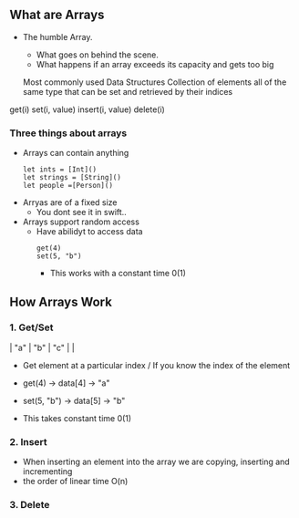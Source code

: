 ## What are Arrays
 - The humble Array.
    - What goes on behind the scene.
    - What happens if an array exceeds its capacity and gets too big

    Most commonly used Data Structures
   Collection of elements all of the same type that can be set and retrieved by their indices
    
 

 get(i) set(i, value) insert(i, value) delete(i)

### Three things about arrays 
- Arrays can contain anything
    ```
    let ints = [Int]()
    let strings = [String]()
    let people =[Person]()
    ```
- Arryas are of a fixed size
    - You dont see it in swift..
- Arrays support random access
   - Have abilidyt to access data
     ```
     get(4)
     set(5, "b")
     ```
     - This works with a constant time 0(1)


## How Arrays Work
### 1. Get/Set 
| "a" | "b" | "c" | |
- Get element at a particular index / If you know the index of the element
- get(4)  -> data[4] -> "a"
- set(5, "b") -> data[5] -> "b"

- This takes constant time 0(1)


### 2. Insert
 - When inserting an element into the array we are copying, inserting and incrementing 
 - the order of linear time O(n)
### 3. Delete 


